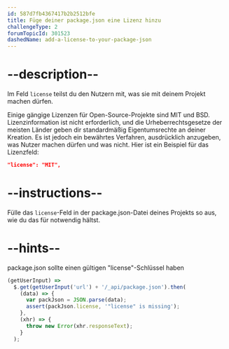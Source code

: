 ```yaml
---
id: 587d7fb4367417b2b2512bfe
title: Füge deiner package.json eine Lizenz hinzu
challengeType: 2
forumTopicId: 301523
dashedName: add-a-license-to-your-package-json
---
```


# --description--

Im Feld `license` teilst du den Nutzern mit, was sie mit deinem Projekt machen dürfen.

Einige gängige Lizenzen für Open-Source-Projekte sind MIT und BSD. Lizenzinformation ist nicht erforderlich, und die Urheberrechtsgesetze der meisten Länder geben dir standardmäßig Eigentumsrechte an deiner Kreation. Es ist jedoch ein bewährtes Verfahren, ausdrücklich anzugeben, was Nutzer machen dürfen und was nicht. Hier ist ein Beispiel für das Lizenzfeld:

```json
"license": "MIT",
```

# --instructions--

Fülle das `license`-Feld in der package.json-Datei deines Projekts so aus, wie du das für notwendig hältst.

# --hints--

package.json sollte einen gültigen "license"-Schlüssel haben

```js
(getUserInput) =>
  $.get(getUserInput('url') + '/_api/package.json').then(
    (data) => {
      var packJson = JSON.parse(data);
      assert(packJson.license, '"license" is missing');
    },
    (xhr) => {
      throw new Error(xhr.responseText);
    }
  );
```

